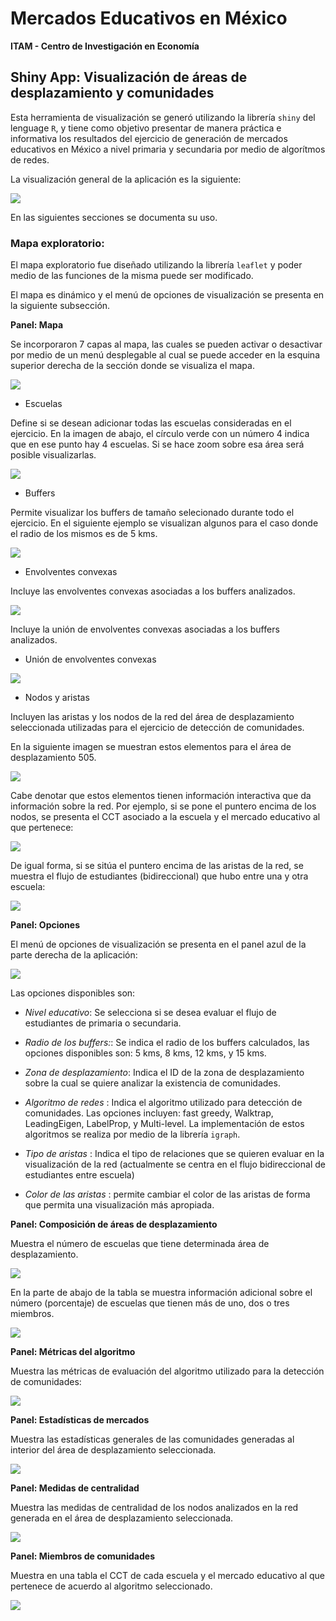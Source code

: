 
# Mercados Educativos en México
**ITAM - Centro de Investigación en Economía** 

## Shiny App: Visualización de áreas de desplazamiento y comunidades

Esta herramienta de visualización se generó utilizando la librería `shiny` del lenguage `R`, y tiene como objetivo presentar de manera práctica e informativa los resultados del ejercicio de generación de mercados educativos en México a nivel primaria y secundaria por medio de algorítmos de redes.

La visualización general de la aplicación es la siguiente: 

![](imgs/shiny_mapa2.png)

En las siguientes secciones se documenta su uso. 

### Mapa exploratorio:

El mapa exploratorio fue diseñado utilizando la librería `leaflet` y poder medio de las funciones de la misma puede ser modificado.  

El mapa es dinámico y el menú de opciones de visualización se presenta en la siguiente subsección. 

**Panel: Mapa**

Se incorporaron 7 capas al mapa, las cuales se pueden activar o desactivar por medio de un menú desplegable al cual se puede acceder en la esquina superior derecha de la sección donde se visualiza el mapa.

![](imgs/shiny_desp.png)

- Escuelas

Define si se desean adicionar todas las escuelas consideradas en el ejercicio. En la imagen de abajo, el círculo verde con un número 4 indica que en ese punto hay 4 escuelas. Si se hace zoom sobre esa área será posible visualizarlas. 

![](imgs/shiny_escuelas.png)

- Buffers

Permite visualizar los buffers de tamaño selecionado durante todo el ejercicio. En el siguiente ejemplo se visualizan algunos para el caso donde el radio de los mismos es de 5 kms. 

![](imgs/shiny_buffers.png)

- Envolventes convexas

Incluye las envolventes convexas asociadas a los buffers analizados. 

![](imgs/shiny_ch.png)

Incluye la unión de envolventes convexas asociadas a los buffers analizados. 

- Unión de envolventes convexas

![](imgs/shiny_uch.png)

- Nodos y aristas

Incluyen las aristas y los nodos de la red del área de desplazamiento seleccionada utilizadas para el ejercicio de detección de comunidades. 

En la siguiente imagen se muestran estos elementos para el área de desplazamiento 505.

![](imgs/shiny_nw.png)

Cabe denotar que estos elementos tienen información interactiva que da información sobre la red. Por ejemplo, si se pone el puntero encima de los nodos, se presenta el CCT asociado a la escuela y el mercado educativo al que pertenece:

![](imgs/shiny_infonodos.png)

De igual forma, si se sitúa el puntero encima de las aristas de la red, se muestra el flujo de estudiantes (bidireccional) que hubo entre una y otra escuela:

![](imgs/shiny_infoaristas.png)

**Panel: Opciones**

El menú de opciones de visualización se presenta en el panel azul de la parte derecha de la aplicación:

![](imgs/shiny_opciones.png)

Las opciones disponibles son:

- _Nivel educativo_: Se selecciona si se desea evaluar el flujo de estudiantes de primaria o secundaria. 

- _Radio de los buffers:_: Se indica el radio de los buffers calculados, las opciones disponibles son: 5 kms, 8 kms, 12 kms, y 15 kms. 

- _Zona de desplazamiento_: Indica el ID de la zona de desplazamiento sobre la cual se quiere analizar la existencia de comunidades. 

- _Algoritmo de redes_ : Indica el algoritmo utilizado para detección de comunidades. Las opciones incluyen: fast greedy, Walktrap, LeadingEigen, LabelProp, y Multi-level. La implementación de estos algoritmos se realiza por medio de la librería `igraph`.

- _Tipo de aristas_ : Indica el tipo de relaciones que se quieren evaluar en la visualización de la red (actualmente se centra en el flujo bidireccional de estudiantes entre escuela) 

- _Color de las aristas_ : permite cambiar el color de las aristas de forma que permita una visualización más apropiada. 

**Panel: Composición de áreas de desplazamiento**

Muestra el número de escuelas que tiene determinada área de desplazamiento. 

![](imgs/shiny_cz.png)

En la parte de abajo de la tabla se muestra información adicional sobre el número (porcentaje) de escuelas que tienen más de uno, dos o tres miembros. 

![](imgs/shiny_cz2.png)

**Panel: Métricas del algoritmo**

Muestra las métricas de evaluación del algoritmo utilizado para la detección de comunidades: 

![](imgs/shiny_metricasalgo.png)

**Panel: Estadísticas de mercados**

Muestra las estadísticas generales de las comunidades generadas al interior del área de desplazamiento seleccionada. 

![](imgs/shiny_comunidades.png)

**Panel: Medidas de centralidad**

Muestra las medidas de centralidad de los nodos analizados en la red generada en el área de desplazamiento seleccionada. 

![](imgs/shiny_centralidad.png)

**Panel: Miembros de comunidades**

Muestra en una tabla el CCT de cada escuela y el mercado educativo al que pertenece de acuerdo al algoritmo seleccionado. 

![](imgs/shiny_miembros.png)
